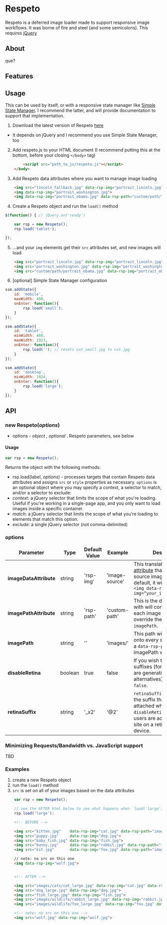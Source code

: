 # Respeto

Respeto is a deferred image loader made to support responsive image workflows. It was borne of fire and steel (and some semicolons). This requires [jQuery](http://jquery.org)

## About

que?

## Features

## Usage

This can be used by itself, or with a responsive state manager like [Simple State Manager](https://github.com/SimpleStateManager/SimpleStateManager). I recommend the latter, and will provide documentation to support that implementation.

1. Download the latest version of Respeto [here](NEED_DOWNLOAD_LINK)
 * It depends on jQuery and I recommend you use Simple State Manager, too

2. Add respeto.js to your HTML document (I recommend putting this at the bottom, before your closing `</body>` tag)

```html
		<script src="path_to_js/respeto.js"></script>
	</body>
```

3. Add Respeto data attributes where you want to manage image loading

```html
	<img src="lincoln_fallback.jpg" data-rsp-img="portrait_lincoln.jpg">
	<img data-rsp-img="portrait_washington.jpg">
	<img data-rsp-img="portrait_obama.jpg" data-rsp-path="custom/path/">
```

4. Create a Respeto object and run the `load()` method

```javascript
$(function() { // jQuery.on('ready')

	var rsp = new Respeto();
	rsp.load('tablet');

});
```

5. ...and your `img` elements get their `src` attributes set, and new images will load

```html
	<img src="portrait_lincoln.jpg" data-rsp-img="portrait_lincoln.jpg">
	<img src="portrait_washington.jpg" data-rsp-img="portrait_washington.jpg">
	<img src="custom/path/portrait_obama.jpg" data-rsp-img="portrait_obama.jpg" data-rsp-path="custom/path/">
```

6. [optional] Simple State Manager configuration

```javascript
ssm.addState({
    id: 'mobile',
    maxWidth: 480,
    onEnter: function(){
        rsp.load('small');
    }
});

ssm.addState({
    id: 'tablet',
    minWidth: 480,
    maxWidth: 1023,
    onEnter: function(){
        rsp.load(''); // resets cat_small.jpg to cat.jpg
    }
});

ssm.addState({
    id: 'desktop',
    minWidth: 1024,
    onEnter: function(){
        rsp.load('large');
    }
});
```

## API

### new Respeto(_options_)

* options - _object , optional_ . Respeto parameters, see below

#### Usage

```javascript
var rsp = new Respeto();
```

Returns the object with the following methods:

* rsp.load(label, _options_) - processes targets that contain Respeto data attributes and assigns `src` or `style` properties as necessary. `options` is an optional object where you may specify a context, a selector to match, and/or a selector to exclude:
 * *context*: a jQuery selector that limits the scope of what you're loading. Useful if you're working in a single-page app, and you only want to load images inside a specific container.
 * *match*: a jQuery selector that limits the scope of what you're loading to elements that match this option.
 * *exclude*: a single jQuery selector (not comma-delimited)

### options

<table border="0" cellspacing="0">
    <thead>
    	<td align="center"><strong>Parameter</strong></td>
    	<td align="center"><strong>Type</strong></td>
    	<td align="center"><strong>Default Value</strong></td>
    	<td align="center"><strong>Example</strong></td>
    	<td align="center"><strong>Description</strong></td>
  	</thead>
  	<tr>
  		<td><strong>imageDataAttribute</strong></td>
  		<td>string</td>
  		<td>'rsp-img'</td>
  		<td>'image-source'</td>
  		<td>This translates into a <a href="https://developer.mozilla.org/en-US/docs/Web/Guide/HTML/Using_data_attributes">data attribute</a> that contains a source image. Using the default, it will look like this: <code>&lt;img data-rsp-img=&ldquo;your_image_here.jpg&rdquo;&gt;</code></td>
  	</tr>
  	<tr>
  		<td><strong>imagePathAttribute</strong></td>
  		<td>string</td>
  		<td>'rsp-path'</td>
  		<td>'custom-path'</td>
  		<td>This is the data attribute with will contain paths for each image that wishes to override the global <code>imagePath</code>.</td>
  	</tr>
  	<tr>
  		<td><strong>imagePath</strong></td>
  		<td>string</td>
  		<td>''</td>
  		<td>'images/'</td>
  		<td>This path will be prefixed onto every source image. If a <code>data-rsp-path</code> is present, imagePath will be ignored.</td>
  	</tr>
  	<tr>
  		<td><strong>disableRetina</strong></td>
  		<td>boolean</td>
  		<td>true</td>
  		<td>false</td>
  		<td>If you wish to enable retina suffixes (for instance, if you are generating retina alternatives), set this to <code>false</code>.</td>
  	</tr>
  	<tr>
  		<td><strong>retinaSuffix</strong></td>
  		<td>string</td>
  		<td>'_x2'</td>
  		<td>'@2'</td>
  		<td><code>retinaSuffix</code> determines the suffix that will be attached when <code>disableRetina</code> is false, and users are accessing your site on a retina-friendly device.</td>
  	</tr>
</table>

### Minimizing Requests/Bandwidth vs. JavaScript support

TBD

### Examples

1. create a new Respeto object
2. run the `load()` method
3. `src` is set on all of your images based on the data attributes

```javascript
	var rsp = new Respeto();

	// see the AFTER html below to see what happens when `load('large')` runs
	rsp.load('large');
```

```html
	<!-- BEFORE -->

	<img src="kitten.jpg" 	 data-rsp-img="cat.jpg" data-rsp-path="images/cats/">
	<img src="puppy.jpg" 	 data-rsp-img="dog.jpg">
	<img src="baby_fish.jpg" data-rsp-img="fish.jpg">
	<img src="bunny.jpg" 	 data-rsp-img="rabbit.jpg" data-rsp-path="images/wildlife/">
	<img src="kit.jpg" 		 data-rsp-img="fox.jpg" data-rsp-path="images/wildlife/">

	// note: no src on this one
	<img data-rsp-img="wolf.jpg">


	<!-- AFTER -->

	<img src="images/cats/cat_large.jpg" data-rsp-img="cat.jpg" data-rsp-path="images/cats/">
	<img src="dog_large.jpg" data-rsp-img="dog.jpg">
	<img src="fish_large.jpg" data-rsp-img="fish.jpg">
	<img src="images/wildlife/rabbit_large.jpg" data-rsp-img="rabbit.jpg" data-rsp-path="images/wildlife/">
	<img src="images/wildlife/fox_large.jpg" data-rsp-img="fox.jpg" data-rsp-path="images/wildlife/">

	<!-- note: no src on this one -->
	<img src="wolf.jpg" data-rsp-img="wolf.jpg">
```
